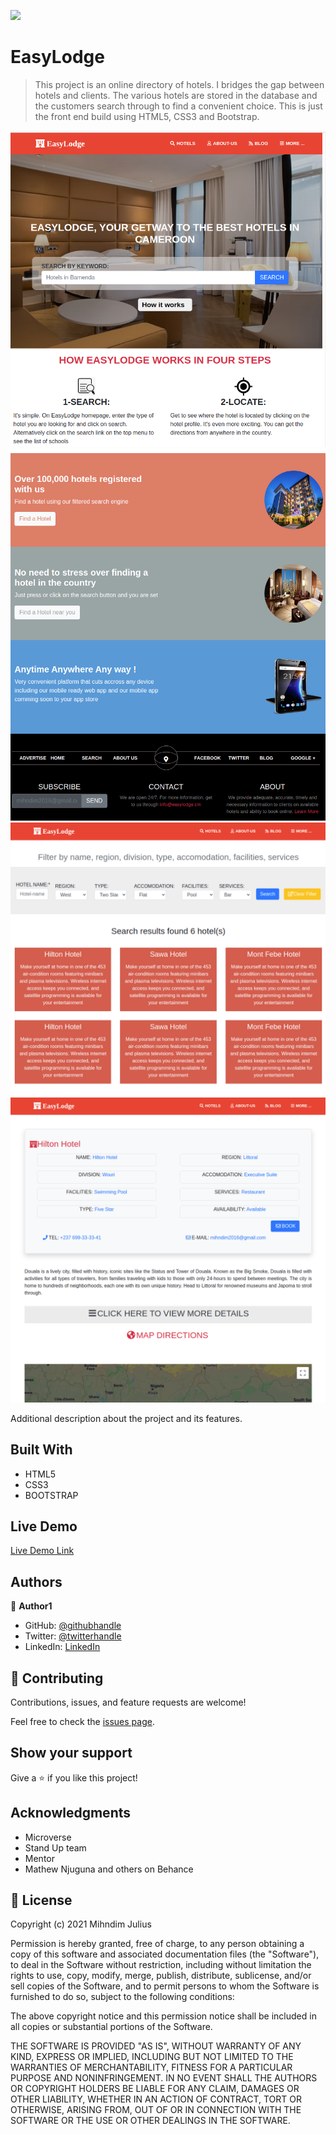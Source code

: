 ![](https://img.shields.io/badge/Microverse-blueviolet)

# EasyLodge

> This project is an online directory of hotels. I bridges the gap between hotels and clients. The various hotels are stored in the database and the customers search through to find a convenient choice. This is just the front end build using HTML5, CSS3 and Bootstrap. 
 
![screenshot](images/Screenshot1.png)
![screenshot](images/Screenshot2.png)
![screenshot](images/Screenshot3.png)
![screenshot](images/Screenshot4.png)

Additional description about the project and its features.

## Built With

- HTML5
- CSS3
- BOOTSTRAP

## Live Demo

[Live Demo Link](https://mihndim2020.github.io/Easy-Lodge/)


## Authors

👤 **Author1**

- GitHub: [@githubhandle](https://github.com/mihndim2020)
- Twitter: [@twitterhandle](https://twitter.com/twitterhandle)
- LinkedIn: [LinkedIn](https://linkedin.com/linkedinhandle)

## 🤝 Contributing

Contributions, issues, and feature requests are welcome!

Feel free to check the [issues page](issues/).

## Show your support

Give a ⭐️ if you like this project!

## Acknowledgments

- Microverse
- Stand Up team
- Mentor
- Mathew Njuguna and others on Behance

## 📝 License

Copyright (c) 2021 Mihndim Julius

Permission is hereby granted, free of charge, to any person obtaining a copy
of this software and associated documentation files (the "Software"), to deal
in the Software without restriction, including without limitation the rights
to use, copy, modify, merge, publish, distribute, sublicense, and/or sell
copies of the Software, and to permit persons to whom the Software is
furnished to do so, subject to the following conditions:

The above copyright notice and this permission notice shall be included in all
copies or substantial portions of the Software.

THE SOFTWARE IS PROVIDED "AS IS", WITHOUT WARRANTY OF ANY KIND, EXPRESS OR
IMPLIED, INCLUDING BUT NOT LIMITED TO THE WARRANTIES OF MERCHANTABILITY,
FITNESS FOR A PARTICULAR PURPOSE AND NONINFRINGEMENT. IN NO EVENT SHALL THE
AUTHORS OR COPYRIGHT HOLDERS BE LIABLE FOR ANY CLAIM, DAMAGES OR OTHER
LIABILITY, WHETHER IN AN ACTION OF CONTRACT, TORT OR OTHERWISE, ARISING FROM,
OUT OF OR IN CONNECTION WITH THE SOFTWARE OR THE USE OR OTHER DEALINGS IN THE
SOFTWARE.

